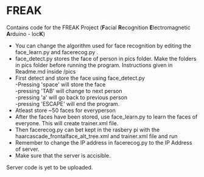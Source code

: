 # FREAK
Contains code for the FREAK Project (<b>F</b>acial <b>R</b>ecognition <b>E</b>lectromagnetic <b>A</b>rduino - loc<b>K</b>)

<ul>
<li>You can change the algorithm used for face recognition by editing the face_learn.py and facerecog.py .

<li>face_detect.py stores the face of person in pics folder. Make the folders in pics folder before running the program. Instructions given in Readme.md inside /pics

<li>First detect and store the face using face_detect.py<br>
  -Pressing 'space' will store the face<br>
  -pressing 'TAB' will change to next person<br>
  -pressing 'a' will go back to previous person<br>
  -pressing 'ESCAPE' will end the program.<br>
<li>Atleast store ~50 faces for everyperson

<li>After the faces have been stored, use face_learn.py to learn the faces of everyone. This will create trainer.xml file.

<li>Then facerecog.py can bet kept in the rasbery pi with the haarcascade_frontalface_alt_tree.xml and trainer.xml file and run

<li>Remember to change the IP address in facerecog.py to the IP Address of server.
<li>Make sure that the server is accisible.
</ul>
Server code is yet to be uploaded.

